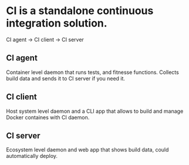 # CI is a standalone continuous integration solution.

CI agent -> CI client -> CI server

## CI agent
Container level daemon that runs tests, and fitnesse functions. Collects build data and sends it to CI server if you need it.

## CI client
Host system level daemon and a CLI app that allows to build and manage Docker containes with CI daemon.

## CI server
Ecosystem level daemon and web app that shows build data, could automatically deploy.
